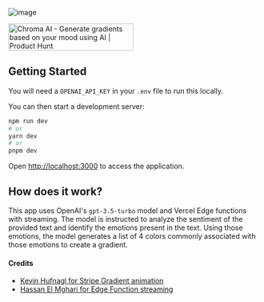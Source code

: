 ![image](https://user-images.githubusercontent.com/101726102/226490421-d9748694-297e-4af7-b908-bbe06a630bd4.png)

<a href="https://www.producthunt.com/posts/chroma-ai?utm_source=badge-featured&utm_medium=badge&utm_souce=badge-chroma&#0045;ai" target="_blank"><img src="https://api.producthunt.com/widgets/embed-image/v1/featured.svg?post_id=385012&theme=dark" alt="Chroma&#0032;AI - Generate&#0032;gradients&#0032;based&#0032;on&#0032;your&#0032;mood&#0032;using&#0032;AI | Product Hunt" style="width: 250px; height: 54px;" width="250" height="54" /></a>

## Getting Started

You will need a `OPENAI_API_KEY` in your `.env` file to run this locally.

You can then start a development server:

```bash
npm run dev
# or
yarn dev
# or
pnpm dev
```

Open [http://localhost:3000](http://localhost:3000) to access the application.

## How does it work?

This app uses OpenAI's `gpt-3.5-turbo` model and Vercel Edge functions with streaming. The model is instructed to analyze the sentiment of the provided text and identify the emotions present in the text. Using those emotions, the model generates a list of 4 colors commonly associated with those emotions to create a gradient.

#### Credits

- [Kevin Hufnagl for Stripe Gradient animation](https://kevinhufnagl.com/)
- [Hassan El Mghari for Edge Function streaming](https://github.com/nutlope)

